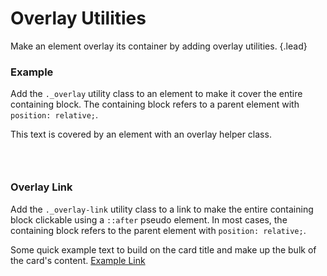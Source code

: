 # Overlay Utilities
Make an element overlay its container by adding overlay utilities. {.lead}

### Example
Add the `._overlay` utility class to an element to make it cover the entire containing block. The containing block refers to a parent element with `position: relative;`.

<i-code-preview title="Overlay Utility Example" link="https://github.com/inkline/inkline/tree/master/src/css/helpers">

<div style="width: 100%; height: 60px;" class="_position-relative _padding-1">
This text is covered by an element with an overlay helper class.
<div class="_overlay" style="background: rgba(0, 0, 0, 0.1);"></div>
</div>

<template slot="html">

~~~html
<div class="_overlay"></div>
~~~

~~~html
<div class="_position-relative">
    <p>This text is covered by an element with an overlay helper class.</p>
    <div class="_overlay" style="background: rgba(0, 0, 0, 0.1);"></div>
</div>
~~~

</template>
</i-code-preview>

### Overlay Link

Add the `._overlay-link` utility class to a link to make the entire containing block clickable using a `::after` pseudo element. In most cases, the containing block refers to the parent element with `position: relative;`.

<i-code-preview title="Link Overlay Utility Example" link="https://github.com/inkline/inkline/tree/master/src/css/helpers">

<i-row>
    <i-column md="6">
        <i-card>
            Some quick example text to build on the card title and make up the bulk of the card's content.
            <a class="link _overlay-link" href="http://inkline.io">Example Link</a>
        </i-card>
    </i-column>
</i-row>

<template slot="html">

~~~html
<a class="_overlay-link" href="...">Example Link</a>
~~~

~~~html
<i-card>
    <p>Some quick example text to build on the card title and make up the bulk of the card's content.</p>
    <a class="link _overlay-link" href="http://inkline.io">Example Link</a>
</i-card>
~~~

</template>
</i-code-preview>

